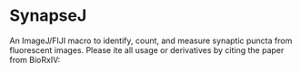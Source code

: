 # SynapseJ
An ImageJ/FIJI macro to identify, count, and measure synaptic puncta from fluorescent images.
Please ite all usage or derivatives by citing the paper from BioRxIV: 
